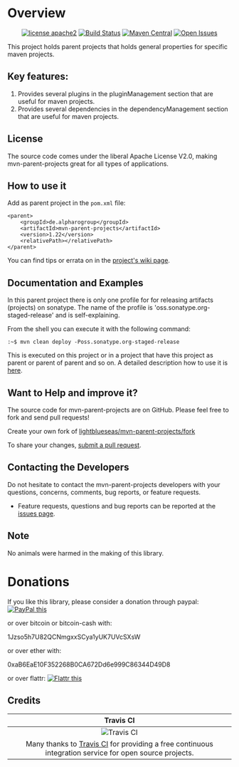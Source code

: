 # Overview

<div align="center">

[![license apache2](https://img.shields.io/badge/license-apache2-blue.svg)](http://www.apache.org/licenses/LICENSE-2.0)
[![Build Status](https://travis-ci.org/lightblueseas/mvn-parent-projects.svg?branch=master)](https://travis-ci.org/lightblueseas/mvn-parent-projects)
[![Maven Central](https://maven-badges.herokuapp.com/maven-central/de.alpharogroup/mvn-parent-projects/badge.svg)](https://maven-badges.herokuapp.com/maven-central/de.alpharogroup/mvn-parent-projects)
[![Open Issues](https://img.shields.io/github/issues/lightblueseas/mvn-parent-projects.svg?style=flat)](https://github.com/lightblueseas/mvn-parent-projects/issues) 

</div>

This project holds parent projects that holds general properties for specific maven projects.

## Key features:

1. Provides several plugins in the pluginManagement section that are useful for maven projects.
2. Provides several dependencies in the dependencyManagement section that are useful for maven projects.

## License

The source code comes under the liberal Apache License V2.0, making mvn-parent-projects great for all types of  applications.

## How to use it

Add as parent project in the `pom.xml` file:

	<parent>
		<groupId>de.alpharogroup</groupId>
		<artifactId>mvn-parent-projects</artifactId>
		<version>1.22</version>
		<relativePath></relativePath>
	</parent>	
	
You can find tips or errata on in the [project's wiki page](https://github.com/lightblueseas/mvn-parent-projects/wiki).

## Documentation and Examples

In this parent project there is only one profile for for releasing artifacts (projects) on sonatype. The name of the profile is 'oss.sonatype.org-staged-release' and is self-explaining.

From the shell you can execute it with the following command:
```shell
:~$ mvn clean deploy -Poss.sonatype.org-staged-release
```
This is executed on this project or in a project that have this project as parent or parent of parent and so on. A detailed description how to use it is [here](https://github.com/lightblueseas/mvn-parent-projects/issues/2).

## Want to Help and improve it? ###

The source code for mvn-parent-projects are on GitHub. Please feel free to fork and send pull requests!

Create your own fork of [lightblueseas/mvn-parent-projects/fork](https://github.com/lightblueseas/mvn-parent-projects/fork)

To share your changes, [submit a pull request](https://github.com/lightblueseas/mvn-parent-projects/pull/new/develop).

## Contacting the Developers

Do not hesitate to contact the mvn-parent-projects developers with your questions, concerns, comments, bug reports, or feature requests.
- Feature requests, questions and bug reports can be reported at the [issues page](https://github.com/lightblueseas/mvn-parent-projects/issues).

## Note

No animals were harmed in the making of this library.

# Donations

If you like this library, please consider a donation through paypal: <a href="https://www.paypal.com/cgi-bin/webscr?cmd=_s-xclick&hosted_button_id=B37J9DZF6G9ZC" target="_blank">
<img src="https://www.paypalobjects.com/en_US/GB/i/btn/btn_donateCC_LG.gif" alt="PayPal this" title="PayPal – The safer, easier way to pay online!" border="0" />
</a>

or over bitcoin or bitcoin-cash with:

1Jzso5h7U82QCNmgxxSCya1yUK7UVcSXsW

or over ether with:

0xaB6EaE10F352268B0CA672Dd6e999C86344D49D8

or over flattr: <a href="https://flattr.com/submit/auto?fid=r7vp62&url=https%3A%2F%2Fgithub.com%2Flightblueseas%2Fmvn-parent-projects" target="_blank">
<img src="http://button.flattr.com/flattr-badge-large.png" alt="Flattr this" title="Flattr this" border="0">
</a>

## Credits

|Travis CI|
|:-:|
|![Travis CI](https://travis-ci.com/images/logos/TravisCI-Full-Color.png)|
|Many thanks to [Travis CI](https://travis-ci.org) for providing a free continuous integration service for open source projects.|

